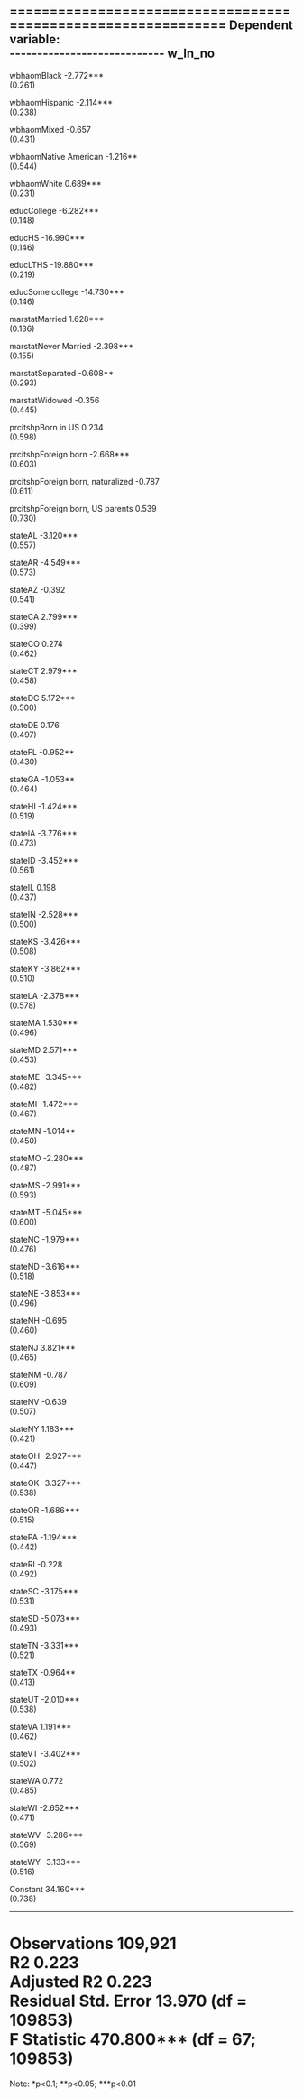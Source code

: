 
==============================================================
                                      Dependent variable:     
                                  ----------------------------
                                            w_ln_no           
--------------------------------------------------------------
wbhaomBlack                                -2.772***          
                                            (0.261)           
                                                              
wbhaomHispanic                             -2.114***          
                                            (0.238)           
                                                              
wbhaomMixed                                  -0.657           
                                            (0.431)           
                                                              
wbhaomNative American                       -1.216**          
                                            (0.544)           
                                                              
wbhaomWhite                                 0.689***          
                                            (0.231)           
                                                              
educCollege                                -6.282***          
                                            (0.148)           
                                                              
educHS                                     -16.990***         
                                            (0.146)           
                                                              
educLTHS                                   -19.880***         
                                            (0.219)           
                                                              
educSome college                           -14.730***         
                                            (0.146)           
                                                              
marstatMarried                              1.628***          
                                            (0.136)           
                                                              
marstatNever Married                       -2.398***          
                                            (0.155)           
                                                              
marstatSeparated                            -0.608**          
                                            (0.293)           
                                                              
marstatWidowed                               -0.356           
                                            (0.445)           
                                                              
prcitshpBorn in US                           0.234            
                                            (0.598)           
                                                              
prcitshpForeign born                       -2.668***          
                                            (0.603)           
                                                              
prcitshpForeign born, naturalized            -0.787           
                                            (0.611)           
                                                              
prcitshpForeign born, US parents             0.539            
                                            (0.730)           
                                                              
stateAL                                    -3.120***          
                                            (0.557)           
                                                              
stateAR                                    -4.549***          
                                            (0.573)           
                                                              
stateAZ                                      -0.392           
                                            (0.541)           
                                                              
stateCA                                     2.799***          
                                            (0.399)           
                                                              
stateCO                                      0.274            
                                            (0.462)           
                                                              
stateCT                                     2.979***          
                                            (0.458)           
                                                              
stateDC                                     5.172***          
                                            (0.500)           
                                                              
stateDE                                      0.176            
                                            (0.497)           
                                                              
stateFL                                     -0.952**          
                                            (0.430)           
                                                              
stateGA                                     -1.053**          
                                            (0.464)           
                                                              
stateHI                                    -1.424***          
                                            (0.519)           
                                                              
stateIA                                    -3.776***          
                                            (0.473)           
                                                              
stateID                                    -3.452***          
                                            (0.561)           
                                                              
stateIL                                      0.198            
                                            (0.437)           
                                                              
stateIN                                    -2.528***          
                                            (0.500)           
                                                              
stateKS                                    -3.426***          
                                            (0.508)           
                                                              
stateKY                                    -3.862***          
                                            (0.510)           
                                                              
stateLA                                    -2.378***          
                                            (0.578)           
                                                              
stateMA                                     1.530***          
                                            (0.496)           
                                                              
stateMD                                     2.571***          
                                            (0.453)           
                                                              
stateME                                    -3.345***          
                                            (0.482)           
                                                              
stateMI                                    -1.472***          
                                            (0.467)           
                                                              
stateMN                                     -1.014**          
                                            (0.450)           
                                                              
stateMO                                    -2.280***          
                                            (0.487)           
                                                              
stateMS                                    -2.991***          
                                            (0.593)           
                                                              
stateMT                                    -5.045***          
                                            (0.600)           
                                                              
stateNC                                    -1.979***          
                                            (0.476)           
                                                              
stateND                                    -3.616***          
                                            (0.518)           
                                                              
stateNE                                    -3.853***          
                                            (0.496)           
                                                              
stateNH                                      -0.695           
                                            (0.460)           
                                                              
stateNJ                                     3.821***          
                                            (0.465)           
                                                              
stateNM                                      -0.787           
                                            (0.609)           
                                                              
stateNV                                      -0.639           
                                            (0.507)           
                                                              
stateNY                                     1.183***          
                                            (0.421)           
                                                              
stateOH                                    -2.927***          
                                            (0.447)           
                                                              
stateOK                                    -3.327***          
                                            (0.538)           
                                                              
stateOR                                    -1.686***          
                                            (0.515)           
                                                              
statePA                                    -1.194***          
                                            (0.442)           
                                                              
stateRI                                      -0.228           
                                            (0.492)           
                                                              
stateSC                                    -3.175***          
                                            (0.531)           
                                                              
stateSD                                    -5.073***          
                                            (0.493)           
                                                              
stateTN                                    -3.331***          
                                            (0.521)           
                                                              
stateTX                                     -0.964**          
                                            (0.413)           
                                                              
stateUT                                    -2.010***          
                                            (0.538)           
                                                              
stateVA                                     1.191***          
                                            (0.462)           
                                                              
stateVT                                    -3.402***          
                                            (0.502)           
                                                              
stateWA                                      0.772            
                                            (0.485)           
                                                              
stateWI                                    -2.652***          
                                            (0.471)           
                                                              
stateWV                                    -3.286***          
                                            (0.569)           
                                                              
stateWY                                    -3.133***          
                                            (0.516)           
                                                              
Constant                                   34.160***          
                                            (0.738)           
                                                              
--------------------------------------------------------------
Observations                                109,921           
R2                                           0.223            
Adjusted R2                                  0.223            
Residual Std. Error                   13.970 (df = 109853)    
F Statistic                       470.800*** (df = 67; 109853)
==============================================================
Note:                              *p<0.1; **p<0.05; ***p<0.01
